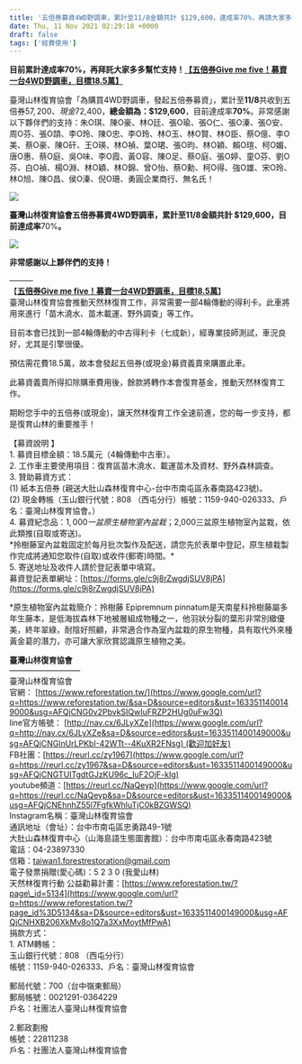 ```yaml
---
title: '五倍券募資4WD野調車，累計至11/8金額共計 $129,600，達成率70%，再請大家多幫忙支持！'
date: Thu, 11 Nov 2021 02:29:18 +0000
draft: false
tags: ['經費使用']
---
```


**目前累計達成率70%，再拜託大家多多幫忙支持！**[**【五倍券Give me five！募資一台4WD野調車，目標18.5萬】**](https://www.reforestation.tw/?p=9416)

臺灣山林復育協會「為購買4WD野調車，發起五倍券募資」，累計至**11/8**共收到五倍券$57,200、現金$72,400，**總金額為：$129,600**，目前達成率**70%**。非常感謝以下夥伴們的支持：朱O琪、陳O豪、林O廷、張O瑜、張O仁、張O溱、張O安、周O芬、張O頡、李O玲、陳O忠、李O玲、林O玉、林O賢、林O臣、蔡O億、李O美、蔡O豪、陳O矸、王O瑛、林O禎、葉O珺、張O昀、林O穎、賴O瑄、柯O媚、唐O惠、蔡O庭、吳O味、李O霞、黃O容、陳O足、蔡O庭、張O婷、童O芬、劉O芬、白O禎、楊O淵、林O穎、林O錦、曾O怡、蔡O勳、柯O得、強O雄、宋O玲、林O旭、陳O昌、侯O溱、倪O珊、勇圓企業商行、無名氏！

![](https://www.reforestation.tw/wp-content/uploads/2021/11/211108累計長條圖v3_工作區域-1-複本.jpg)

**臺灣山林復育協會五倍券募資4WD野調車，累計至11/8金額共計 $129,600，目前達成率**70%**。**

![](https://www.reforestation.tw/wp-content/uploads/2021/11/211108.jpg)

**非常感謝以上夥伴們的支持！**

———  
【**[五倍券Give me five！募資一台4WD野調車，目標18.5萬](https://www.reforestation.tw/?p=9416)**】  
臺灣山林復育協會推動天然林復育工作，非常需要一部4輪傳動的得利卡。此車將用來進行「苗木澆水、苗木載運、野外調查」等工作。

目前本會已找到一部4輪傳動的中古得利卡（七成新），經專業技師測試，車況良好，尤其是引擎很優。

預估需花費18.5萬，故本會發起五倍券(或現金)募資義賣來購置此車。

此募資義賣所得扣除購車費用後，餘款將轉作本會復育基金，推動天然林復育工作。

期盼您手中的五倍券(或現金)，讓天然林復育工作全速前進，您的每一步支持，都是復育山林的重要推手！

【募資說明 】  
1\. 募資目標金額：18.5萬元（4輪傳動中古車）。  
2\. 工作車主要使用項目：復育區苗木澆水、載運苗木及資材、野外森林調查。  
3\. 贊助募資方式：  
(1) 紙本五倍券 (親送大肚山森林復育中心-台中市南屯區永春南路423號)。  
(2) 現金轉帳（玉山銀行代號：808 （西屯分行）帳號：1159-940-026333、戶名：臺灣山林復育協會。）  
4\. 募資紀念品：$1,000一盆原生植物室內盆栽；$2,000三盆原生植物室內盆栽，依此類推(自取或寄送)。  
\*拎樹藤室內盆栽固定於每月批次製作及配送，請您先於表單中登記，原生植栽製作完成將通知您取件(自取)或收件(郵寄)時間。\*  
5\. 寄送地址及收件人請於登記表單中填寫。  
募資登記表單網址：[https://forms.gle/c9j8rZwgdjSUV8jPA](https://forms.gle/c9j8rZwgdjSUV8jPA)

\*原生植物室內盆栽簡介：拎樹藤 Epipremnum pinnatum是天南星科拎樹藤屬多年生藤本，是低海拔森林下地被層組成物種之一，他羽狀分裂的葉形非常別緻優美，終年翠綠，耐陰好照顧，非常適合作為室內盆栽的原生物種，具有取代外來種黃金葛的潛力，亦可讓大家欣賞認識原生植物之美。

**臺灣山林復育協會**  
—————————  
臺灣山林復育協會  
官網： [https://www.reforestation.tw/](https://www.google.com/url?q=https://www.reforestation.tw/&sa=D&source=editors&ust=1633511400149000&usg=AFQjCNG0v2PbvkSIQwIuFRZP2HUg0uFw3Q)  
line官方帳號： [http://nav.cx/6JLyXZe](https://www.google.com/url?q=http://nav.cx/6JLyXZe&sa=D&source=editors&ust=1633511400149000&usg=AFQjCNGlnUrLPKbI-42WTt--4KuXR2FNsg) (歡迎加好友)  
FB社團：[https://reurl.cc/zy1967](https://www.google.com/url?q=https://reurl.cc/zy1967&sa=D&source=editors&ust=1633511400149000&usg=AFQjCNGTUITgdtGJzKU96c_IuF2OjF-kIg)  
youtube頻道：[https://reurl.cc/NaQeyp](https://www.google.com/url?q=https://reurl.cc/NaQeyp&sa=D&source=editors&ust=1633511400149000&usg=AFQjCNEhnhZ55l7FgfkWhluTjC0kBZGWSQ)  
Instagram名稱：臺灣山林復育協會  
通訊地址（會址）：台中市南屯區忠勇路49-1號  
大肚山森林復育中心（山海島語生態圖書館）：台中市南屯區永春南路423號  
電話：04-23897330  
信箱：[taiwan1.forestrestoration@gmail.com](mailto:taiwan1.forestrestoration@gmail.com)  
電子發票捐贈(愛心碼)：5 2 3 0 (我愛山林)  
天然林復育行動 公益勸募計畫：[https://www.reforestation.tw/?page\_id=5134](https://www.google.com/url?q=https://www.reforestation.tw/?page_id%3D5134&sa=D&source=editors&ust=1633511400149000&usg=AFQjCNHXB206XkMv8o1Q7a3XxMoytMfPwA)  
捐款方式：  
1\. ATM轉帳：  
玉山銀行代號：808 （西屯分行）  
帳號：1159-940-026333、戶名：臺灣山林復育協會  
  
郵局代號：700（台中嶺東郵局）  
郵局帳號：0021291-0364229  
戶名：社團法人臺灣山林復育協會  
  
2.郵政劃撥  
帳號：22811238  
戶名：社團法人臺灣山林復育協會